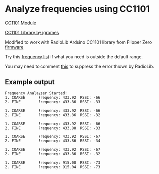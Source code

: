 # Analyze frequencies using CC1101

[CC1101 Module](https://a.aliexpress.com/_mK4kt1M) 

[CC1101 Library by jgromes](https://github.com/jgromes/RadioLib)

[Modified to work with RadioLib Arduino CC1101 library from Flipper Zero firmware](https://github.com/flipperdevices/flipperzero-firmware/blob/ab2fcaf4abe4d1f235ad6fda7216373cf22f20ba/applications/main/subghz/helpers/subghz_frequency_analyzer_worker.c)

Try this [frequency list](https://github.com/flipperdevices/flipperzero-firmware/blob/ab2fcaf4abe4d1f235ad6fda7216373cf22f20ba/applications/debug/subghz_test/helpers/subghz_test_frequency.c) if what you need is outside the default range.

You may need to comment [this](https://github.com/jgromes/RadioLib/blob/41f89198aac4974e64b01f283792d7ef06f04890/src/modules/CC1101/CC1101.cpp#L431) to suppress the error thrown by RadioLib.

## Example output

```
Frequency Analayzer Started!
1. COARSE      Frequency: 433.92  RSSI: -66
2. FINE        Frequency: 433.86  RSSI: -33

1. COARSE      Frequency: 433.92  RSSI: -66
2. FINE        Frequency: 433.86  RSSI: -32

1. COARSE      Frequency: 433.92  RSSI: -66
2. FINE        Frequency: 433.88  RSSI: -33

1. COARSE      Frequency: 433.92  RSSI: -67
2. FINE        Frequency: 433.86  RSSI: -34

1. COARSE      Frequency: 433.92  RSSI: -67
2. FINE        Frequency: 433.86  RSSI: -32

1. COARSE      Frequency: 915.00  RSSI: -73
2. FINE        Frequency: 915.04  RSSI: -73
```

